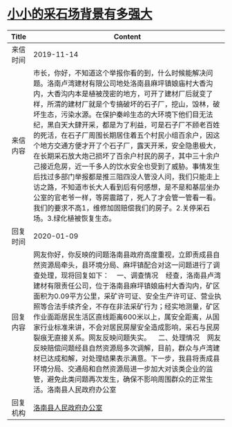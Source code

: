 # <a href="http://www.shangluo.gov.cn/zmhd/ldxxxx.jsp?urltype=leadermail.LeaderMailContentUrl&wbtreeid=1112&leadermailid=5553">小小的采石场背景有多强大</a>
| Title |                                                                                                                                                                                               Content                                                                                                                                                                                               |
|:-----:|-----------------------------------------------------------------------------------------------------------------------------------------------------------------------------------------------------------------------------------------------------------------------------------------------------------------------------------------------------------------------------------------------------|
| 来信时间  | 2019-11-14                                                                                                                                                                                                                                                                                                                                                                                          |
| 来信内容  | 巿长，你好，不知道这个举报你看的到，什么时候能解决问题。洛南卢湾建材有限公司地处洛南县麻坪镇娘庙村大香沟内，大香沟内本是植被茂密的地方，可开了建材厂后就变了样，所渭的建材厂就是个专搞破坏的石子厂，挖山，毁林，破坏生态，污染水源。在保护秦岭生态的大环境下他们目无法纪，黑白天大肆开采，都是为了利益，可是石子厂不顾老百姓的死活，在石子厂周围长期居住着五个村民小组百余户，因这个地方交通方便才开了个石子厂，露天开釆，安全隐患极大，在长期采石放大炮己损坏了百余户村民的房子，其中三十余户己接近危房，近一千多人的饮水安全也受到了威胁。事情发生后找过多部门举报都是推三阻四没人管没人问，我们只能走上访之路，不知道巿长大人看到后有何感想，是不是和基层坐办公室的官老爷一样，等房震踏了，死人了才会管一管看一看。我们的要求不高1，维修加固赔偿我们的房子。2.关停采石场。3.绿化植被恢复生态。 |
| 回复时间  | 2020-01-09                                                                                                                                                                                                                                                                                                                                                                                          |
| 回复内容  | 网友你好，你反映的问题洛南县政府高度重视，立即责成县自然资源局牵头，县环境分局、麻坪镇配合对这一问题进行了调查处理，现将回复如下：    一、调查情况    经查，洛南县卢湾建材有限责任公司，位于洛南县麻坪镇娘庙村大香沟内，矿区面积为0.09平方公里，采矿许可证、安全生产许可证、营业执照等合法手续齐全，不存在非法采矿行为；经实地测量，矿区作业面距居民生活区直线距离600米以上，属安全距离，从国家行业标准来讲，不会对居民房屋安全造成影响，采石与民房裂痕无直接关系。网友反映问题失实。    二、处理情况    网友反映赔偿问题经县自然资源局多次调解，目前，群众与卢湾建材已达成和解，对处理结果表示满意。下一步，我县将责成县环境分局、交通局和自然资源局进一步加大对该类企业的监管，避免此类问题再次发生，确保不影响周围群众的正常生活。洛南县人民政府办公室            |
| 回复机构  | <a href="../../category/agencies/洛南县人民政府办公室.md">洛南县人民政府办公室</a>                                                                                                                                                                                                                                                                                                                                      |